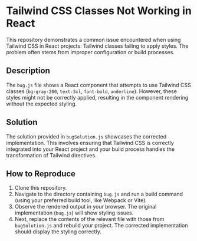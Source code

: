 # Tailwind CSS Classes Not Working in React
This repository demonstrates a common issue encountered when using Tailwind CSS in React projects: Tailwind classes failing to apply styles.  The problem often stems from improper configuration or build processes.

## Description
The `bug.js` file shows a React component that attempts to use Tailwind CSS classes (`bg-gray-200`, `text-3xl`, `font-bold`, `underline`). However, these styles might not be correctly applied, resulting in the component rendering without the expected styling. 

## Solution
The solution provided in `bugSolution.js` showcases the corrected implementation.  This involves ensuring that Tailwind CSS is correctly integrated into your React project and your build process handles the transformation of Tailwind directives.

## How to Reproduce
1. Clone this repository.
2. Navigate to the directory containing `bug.js` and run a build command (using your preferred build tool, like Webpack or Vite).  
3. Observe the rendered output in your browser. The original implementation (`bug.js`) will show styling issues. 
4. Next, replace the contents of the relevant file with those from `bugSolution.js` and rebuild your project.  The corrected implementation should display the styling correctly.
